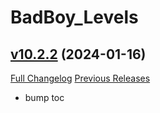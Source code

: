 # BadBoy_Levels

## [v10.2.2](https://github.com/funkydude/BadBoy_Levels/tree/v10.2.2) (2024-01-16)
[Full Changelog](https://github.com/funkydude/BadBoy_Levels/compare/v10.2.1...v10.2.2) [Previous Releases](https://github.com/funkydude/BadBoy_Levels/releases)

- bump toc  
